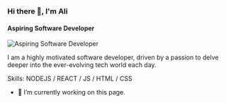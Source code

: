 ### Hi there 👋, I'm Ali 
#### Aspiring Software Developer
![Aspiring Software Developer](https://arturssmirnovs.github.io/github-profile-readme-generator/images/banner.png)

I am a highly motivated software developer, driven by a passion to delve deeper into the ever-evolving tech world each day.

Skills: NODEJS / REACT / JS / HTML / CSS

- 🔭 I’m currently working on this page. 




